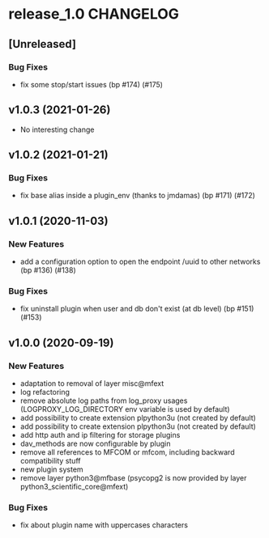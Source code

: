 # release_1.0 CHANGELOG

## [Unreleased]

### Bug Fixes

- fix some stop/start issues (bp #174) (#175)

## v1.0.3 (2021-01-26)

- No interesting change

## v1.0.2 (2021-01-21)

### Bug Fixes

- fix base alias inside a plugin_env (thanks to jmdamas) (bp #171) (#172)

## v1.0.1 (2020-11-03)

### New Features

- add a configuration option to open the endpoint /uuid to other networks (bp #136) (#138)

### Bug Fixes

- fix uninstall plugin when user and db don't exist (at db level) (bp #151) (#153)

## v1.0.0 (2020-09-19)

### New Features

- adaptation to removal of layer misc@mfext
- log refactoring
- remove absolute log paths from log_proxy usages (LOGPROXY_LOG_DIRECTORY env variable is used by default)
- add possibility to create extension plpython3u (not created by default)
- add possibility to create extension plpython3u (not created by default)
- add http auth and ip filtering for storage plugins
- dav_methods are now configurable by plugin
- remove all references to MFCOM or mfcom, including backward compatibility stuff
- new plugin system
- remove layer python3@mfbase (psycopg2 is now provided by layer python3_scientific_core@mfext)

### Bug Fixes

- fix about plugin name with uppercases characters


